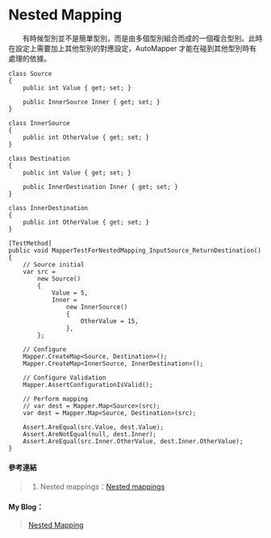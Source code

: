 # Nested Mapping
　　有時候型別並不是簡單型別，而是由多個型別組合而成的一個複合型別。此時在設定上需要加上其他型別的對應設定，AutoMapper 才能在碰到其他型別時有處理的依據。
  
```
class Source
{
    public int Value { get; set; }

    public InnerSource Inner { get; set; }
}

class InnerSource
{
    public int OtherValue { get; set; }
}

class Destination
{
    public int Value { get; set; }

    public InnerDestination Inner { get; set; }
}

class InnerDestination
{
    public int OtherValue { get; set; }
}

[TestMethod]
public void MapperTestForNestedMapping_InputSource_ReturnDestination()
{
    // Source initial
    var src =
        new Source()
        {
            Value = 5,
            Inner =
                new InnerSource()
                {
                    OtherValue = 15,
                },
        };

    // Configure
    Mapper.CreateMap<Source, Destination>();
    Mapper.CreateMap<InnerSource, InnerDestination>();

    // Configure Validation
    Mapper.AssertConfigurationIsValid();

    // Perform mapping
    // var dest = Mapper.Map<Source>(src);
    var dest = Mapper.Map<Source, Destination>(src);

    Assert.AreEqual(src.Value, dest.Value);
    Assert.AreNotEqual(null, dest.Inner);
    Assert.AreEqual(src.Inner.OtherValue, dest.Inner.OtherValue);
}
```
  
#### 參考連結
>1. Nested mappings：[Nested mappings]
  
#### My Blog：
>[Nested Mapping][Nested Mapping]
  
[Nested mappings]:https://github.com/AutoMapper/AutoMapper/wiki/Nested-mappings
[Nested Mapping]:http://bdottn.github.io/2015/06/30/MapperTestForNestedMapping/
